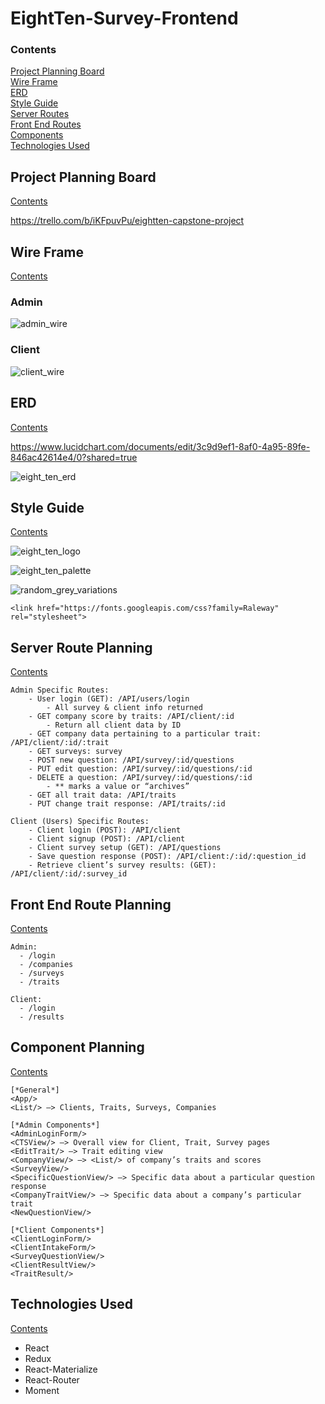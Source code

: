 # EightTen-Survey-Frontend

### <a name="contents"></a> Contents

[Project Planning Board](#project-planning-board)\
[Wire Frame](#wire-frame)\
[ERD](#erd)\
[Style Guide](#style-guide)\
[Server Routes](#server-routes)\
[Front End Routes](#front-end-routes)\
[Components](#components)\
[Technologies Used](#technologies-used)

## <a name="project-planning-board"></a> Project Planning Board
[Contents](#contents)

https://trello.com/b/iKFpuvPu/eightten-capstone-project

## <a name="wire-frame"></a> Wire Frame
[Contents](#contents)

### Admin
![admin_wire](/810/admin_wire.png)

### Client
![client_wire](/810/client_wire.png)

## <a name="erd"></a> ERD
[Contents](#contents)

https://www.lucidchart.com/documents/edit/3c9d9ef1-8af0-4a95-89fe-846ac42614e4/0?shared=true

![eight_ten_erd](/810/eight_ten_erd.png)


## <a name="style-guide"></a> Style Guide
[Contents](#contents)

![eight_ten_logo](/810/eight_ten_logo.png)

![eight_ten_palette](/810/eight_ten_palette.png)

![random_grey_variations](/810/random_grey_variations.png)

```
<link href="https://fonts.googleapis.com/css?family=Raleway" rel="stylesheet">

```

## <a name="server-routes"></a> Server Route Planning
[Contents](#contents)

```
Admin Specific Routes:
    - User login (GET): /API/users/login
        - All survey & client info returned
    - GET company score by traits: /API/client/:id
        - Return all client data by ID
    - GET company data pertaining to a particular trait: /API/client/:id/:trait
    - GET surveys: survey
    - POST new question: /API/survey/:id/questions
    - PUT edit question: /API/survey/:id/questions/:id
    - DELETE a question: /API/survey/:id/questions/:id
        - ** marks a value or “archives”
    - GET all trait data: /API/traits
    - PUT change trait response: /API/traits/:id

Client (Users) Specific Routes:
    - Client login (POST): /API/client
    - Client signup (POST): /API/client
    - Client survey setup (GET): /API/questions
    - Save question response (POST): /API/client:/:id/:question_id
    - Retrieve client’s survey results: (GET): /API/client/:id/:survey_id
```

## <a name="front-end-routes"></a> Front End Route Planning
[Contents](#contents)

```
Admin:
  - /login
  - /companies
  - /surveys
  - /traits

Client:
  - /login
  - /results
  ```

## <a name="components"></a> Component Planning
[Contents](#contents)

```
[*General*]
<App/>
<List/> —> Clients, Traits, Surveys, Companies

[*Admin Components*]
<AdminLoginForm/>
<CTSView/> —> Overall view for Client, Trait, Survey pages
<EditTrait/> —> Trait editing view
<CompanyView/> —> <List/> of company’s traits and scores
<SurveyView/>
<SpecificQuestionView/> —> Specific data about a particular question response
<CompanyTraitView/> —> Specific data about a company’s particular trait
<NewQuestionView/>

[*Client Components*]
<ClientLoginForm/>
<ClientIntakeForm/>
<SurveyQuestionView/>
<ClientResultView/>
<TraitResult/>
```

##  <a name="technologies-used"></a> Technologies Used
[Contents](#contents)

- React
- Redux
- React-Materialize
- React-Router
- Moment
